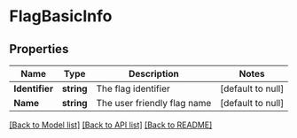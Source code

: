 # FlagBasicInfo

## Properties
Name | Type | Description | Notes
------------ | ------------- | ------------- | -------------
**Identifier** | **string** | The flag identifier | [default to null]
**Name** | **string** | The user friendly flag name | [default to null]

[[Back to Model list]](../README.md#documentation-for-models) [[Back to API list]](../README.md#documentation-for-api-endpoints) [[Back to README]](../README.md)

